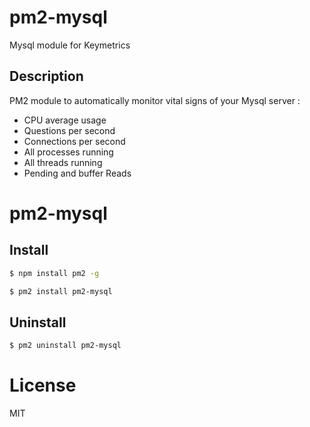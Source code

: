 # pm2-mysql
Mysql module for Keymetrics

## Description

PM2 module to automatically monitor vital signs of your Mysql server :

* CPU average usage
* Questions per second
* Connections per second
* All processes running
* All threads running
* Pending and buffer Reads

# pm2-mysql

## Install

```bash
$ npm install pm2 -g

$ pm2 install pm2-mysql
```

## Uninstall

```bash
$ pm2 uninstall pm2-mysql
```

# License

MIT
